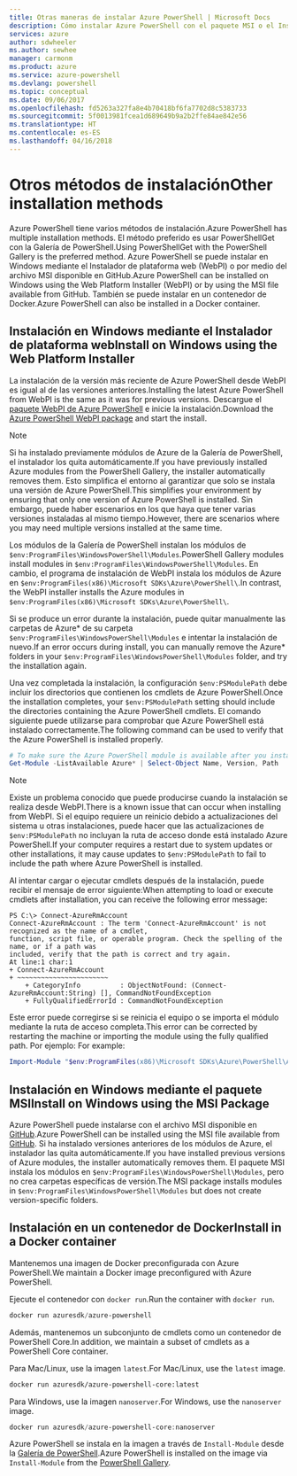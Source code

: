 ```yaml
---
title: Otras maneras de instalar Azure PowerShell | Microsoft Docs
description: Cómo instalar Azure PowerShell con el paquete MSI o el Instalador de plataforma web.
services: azure
author: sdwheeler
ms.author: sewhee
manager: carmonm
ms.product: azure
ms.service: azure-powershell
ms.devlang: powershell
ms.topic: conceptual
ms.date: 09/06/2017
ms.openlocfilehash: fd5263a327fa8e4b70418bf6fa7702d8c5383733
ms.sourcegitcommit: 5f0013981fcea1d689649b9a2b2ffe84ae842e56
ms.translationtype: HT
ms.contentlocale: es-ES
ms.lasthandoff: 04/16/2018
---
```

# <a name="other-installation-methods"></a><span data-ttu-id="89466-103">Otros métodos de instalación</span><span class="sxs-lookup"><span data-stu-id="89466-103">Other installation methods</span></span>

<span data-ttu-id="89466-104">Azure PowerShell tiene varios métodos de instalación.</span><span class="sxs-lookup"><span data-stu-id="89466-104">Azure PowerShell has multiple installation methods.</span></span> <span data-ttu-id="89466-105">El método preferido es usar PowerShellGet con la Galería de PowerShell.</span><span class="sxs-lookup"><span data-stu-id="89466-105">Using PowerShellGet with the PowerShell Gallery is the preferred method.</span></span> <span data-ttu-id="89466-106">Azure PowerShell se puede instalar en Windows mediante el Instalador de plataforma web (WebPI) o por medio del archivo MSI disponible en GitHub.</span><span class="sxs-lookup"><span data-stu-id="89466-106">Azure PowerShell can be installed on Windows using the Web Platform Installer (WebPI) or by using the MSI file available from GitHub.</span></span> <span data-ttu-id="89466-107">También se puede instalar en un contenedor de Docker.</span><span class="sxs-lookup"><span data-stu-id="89466-107">Azure PowerShell can also be installed in a Docker container.</span></span>

## <a name="install-on-windows-using-the-web-platform-installer"></a><span data-ttu-id="89466-108">Instalación en Windows mediante el Instalador de plataforma web</span><span class="sxs-lookup"><span data-stu-id="89466-108">Install on Windows using the Web Platform Installer</span></span>

<span data-ttu-id="89466-109">La instalación de la versión más reciente de Azure PowerShell desde WebPI es igual al de las versiones anteriores.</span><span class="sxs-lookup"><span data-stu-id="89466-109">Installing the latest Azure PowerShell from WebPI is the same as it was for previous versions.</span></span>
<span data-ttu-id="89466-110">Descargue el [paquete WebPI de Azure PowerShell](http://aka.ms/webpi-azps) e inicie la instalación.</span><span class="sxs-lookup"><span data-stu-id="89466-110">Download the [Azure PowerShell WebPI package](http://aka.ms/webpi-azps) and start the install.</span></span>

> [!NOTE]
> <span data-ttu-id="89466-111">Si ha instalado previamente módulos de Azure de la Galería de PowerShell, el instalador los quita automáticamente.</span><span class="sxs-lookup"><span data-stu-id="89466-111">If you have previously installed Azure modules from the PowerShell Gallery, the installer automatically removes them.</span></span> <span data-ttu-id="89466-112">Esto simplifica el entorno al garantizar que solo se instala una versión de Azure PowerShell.</span><span class="sxs-lookup"><span data-stu-id="89466-112">This simplifies your environment by ensuring that only one version of Azure PowerShell is installed.</span></span> <span data-ttu-id="89466-113">Sin embargo, puede haber escenarios en los que haya que tener varias versiones instaladas al mismo tiempo.</span><span class="sxs-lookup"><span data-stu-id="89466-113">However, there are scenarios where you may need multiple versions installed at the same time.</span></span>
>
> <span data-ttu-id="89466-114">Los módulos de la Galería de PowerShell instalan los módulos de `$env:ProgramFiles\WindowsPowerShell\Modules`.</span><span class="sxs-lookup"><span data-stu-id="89466-114">PowerShell Gallery modules install modules in `$env:ProgramFiles\WindowsPowerShell\Modules`.</span></span> <span data-ttu-id="89466-115">En cambio, el programa de instalación de WebPI instala los módulos de Azure en `$env:ProgramFiles(x86)\Microsoft SDKs\Azure\PowerShell\`.</span><span class="sxs-lookup"><span data-stu-id="89466-115">In contrast, the WebPI installer installs the Azure modules in `$env:ProgramFiles(x86)\Microsoft SDKs\Azure\PowerShell\`.</span></span>
>
> <span data-ttu-id="89466-116">Si se produce un error durante la instalación, puede quitar manualmente las carpetas de Azure\* de su carpeta `$env:ProgramFiles\WindowsPowerShell\Modules` e intentar la instalación de nuevo.</span><span class="sxs-lookup"><span data-stu-id="89466-116">If an error occurs during install, you can manually remove the Azure\* folders in your `$env:ProgramFiles\WindowsPowerShell\Modules` folder, and try the installation again.</span></span>

<span data-ttu-id="89466-117">Una vez completada la instalación, la configuración `$env:PSModulePath` debe incluir los directorios que contienen los cmdlets de Azure PowerShell.</span><span class="sxs-lookup"><span data-stu-id="89466-117">Once the installation completes, your `$env:PSModulePath` setting should include the directories containing the Azure PowerShell cmdlets.</span></span> <span data-ttu-id="89466-118">El comando siguiente puede utilizarse para comprobar que Azure PowerShell está instalado correctamente.</span><span class="sxs-lookup"><span data-stu-id="89466-118">The following command can be used to verify that the Azure PowerShell is installed properly.</span></span>

```powershell
# To make sure the Azure PowerShell module is available after you install
Get-Module -ListAvailable Azure* | Select-Object Name, Version, Path
```

> [!NOTE]
> <span data-ttu-id="89466-119">Existe un problema conocido que puede producirse cuando la instalación se realiza desde WebPI.</span><span class="sxs-lookup"><span data-stu-id="89466-119">There is a known issue that can occur when installing from WebPI.</span></span> <span data-ttu-id="89466-120">Si el equipo requiere un reinicio debido a actualizaciones del sistema u otras instalaciones, puede hacer que las actualizaciones de `$env:PSModulePath` no incluyan la ruta de acceso donde está instalado Azure PowerShell.</span><span class="sxs-lookup"><span data-stu-id="89466-120">If your computer requires a restart due to system updates or other installations, it may cause updates to `$env:PSModulePath` to fail to include the path where Azure PowerShell is installed.</span></span>

<span data-ttu-id="89466-121">Al intentar cargar o ejecutar cmdlets después de la instalación, puede recibir el mensaje de error siguiente:</span><span class="sxs-lookup"><span data-stu-id="89466-121">When attempting to load or execute cmdlets after installation, you can receive the following error message:</span></span>

```
PS C:\> Connect-AzureRmAccount
Connect-AzureRmAccount : The term 'Connect-AzureRmAccount' is not recognized as the name of a cmdlet,
function, script file, or operable program. Check the spelling of the name, or if a path was
included, verify that the path is correct and try again.
At line:1 char:1
+ Connect-AzureRmAccount
+ ~~~~~~~~~~~~~~~~~~~~~~~
    + CategoryInfo          : ObjectNotFound: (Connect-AzureRmAccount:String) [], CommandNotFoundException
    + FullyQualifiedErrorId : CommandNotFoundException
```

<span data-ttu-id="89466-122">Este error puede corregirse si se reinicia el equipo o se importa el módulo mediante la ruta de acceso completa.</span><span class="sxs-lookup"><span data-stu-id="89466-122">This error can be corrected by restarting the machine or importing the module using the fully qualified path.</span></span> <span data-ttu-id="89466-123">Por ejemplo: </span><span class="sxs-lookup"><span data-stu-id="89466-123">For example:</span></span>

```powershell
Import-Module "$env:ProgramFiles(x86)\Microsoft SDKs\Azure\PowerShell\AzureRM.psd1"
```

## <a name="install-on-windows-using-the-msi-package"></a><span data-ttu-id="89466-124">Instalación en Windows mediante el paquete MSI</span><span class="sxs-lookup"><span data-stu-id="89466-124">Install on Windows using the MSI Package</span></span>

<span data-ttu-id="89466-125">Azure PowerShell puede instalarse con el archivo MSI disponible en [GitHub](https://aka.ms/azps-release).</span><span class="sxs-lookup"><span data-stu-id="89466-125">Azure PowerShell can be installed using the MSI file available from [GitHub](https://aka.ms/azps-release).</span></span> <span data-ttu-id="89466-126">Si ha instalado versiones anteriores de los módulos de Azure, el instalador las quita automáticamente.</span><span class="sxs-lookup"><span data-stu-id="89466-126">If you have installed previous versions of Azure modules, the installer automatically removes them.</span></span> <span data-ttu-id="89466-127">El paquete MSI instala los módulos en `$env:ProgramFiles\WindowsPowerShell\Modules`, pero no crea carpetas específicas de versión.</span><span class="sxs-lookup"><span data-stu-id="89466-127">The MSI package installs modules in `$env:ProgramFiles\WindowsPowerShell\Modules` but does not create version-specific folders.</span></span>

## <a name="install-in-a-docker-container"></a><span data-ttu-id="89466-128">Instalación en un contenedor de Docker</span><span class="sxs-lookup"><span data-stu-id="89466-128">Install in a Docker container</span></span>

<span data-ttu-id="89466-129">Mantenemos una imagen de Docker preconfigurada con Azure PowerShell.</span><span class="sxs-lookup"><span data-stu-id="89466-129">We maintain a Docker image preconfigured with Azure PowerShell.</span></span>

<span data-ttu-id="89466-130">Ejecute el contenedor con `docker run`.</span><span class="sxs-lookup"><span data-stu-id="89466-130">Run the container with `docker run`.</span></span>

```powershell
docker run azuresdk/azure-powershell
```

<span data-ttu-id="89466-131">Además, mantenemos un subconjunto de cmdlets como un contenedor de PowerShell Core.</span><span class="sxs-lookup"><span data-stu-id="89466-131">In addition, we maintain a subset of cmdlets as a PowerShell Core container.</span></span>

<span data-ttu-id="89466-132">Para Mac/Linux, use la imagen `latest`.</span><span class="sxs-lookup"><span data-stu-id="89466-132">For Mac/Linux, use the `latest` image.</span></span>

```bash
docker run azuresdk/azure-powershell-core:latest
```

<span data-ttu-id="89466-133">Para Windows, use la imagen `nanoserver`.</span><span class="sxs-lookup"><span data-stu-id="89466-133">For Windows, use the `nanoserver` image.</span></span>

```powershell
docker run azuresdk/azure-powershell-core:nanoserver
```

<span data-ttu-id="89466-134">Azure PowerShell se instala en la imagen a través de `Install-Module` desde la [Galería de PowerShell](https://www.powershellgallery.com/).</span><span class="sxs-lookup"><span data-stu-id="89466-134">Azure PowerShell is installed on the image via `Install-Module` from the [PowerShell Gallery](https://www.powershellgallery.com/).</span></span>
